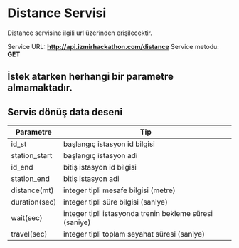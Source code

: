 # Distance Servisi
Distance servisine ilgili url üzerinden erişilecektir.

Service URL: **http://api.izmirhackathon.com/distance**
Service metodu: **GET**

## İstek atarken herhangi bir parametre almamaktadır.

## Servis dönüş data deseni

Parametre | Tip
------------ | ------------
id_st | başlangıç istasyon id bilgisi
station_start | başlangıç istasyon adi
id_end | bitiş istasyon id bilgisi
station_end | bitiş istasyon adi 
distance(mt) | integer tipli mesafe bilgisi (metre)
duration(sec) | integer tipli süre bilgisi (saniye)
wait(sec) | integer tipli istasyonda trenin bekleme süresi (saniye)
travel(sec) | integer tipli toplam seyahat süresi (saniye)

